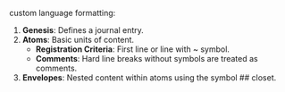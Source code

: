 custom language formatting:
1. **Genesis**: Defines a journal entry.
2. **Atoms**: Basic units of content.
   - **Registration Criteria**: First line or line with ~ symbol.
   - **Comments**: Hard line breaks without symbols are treated as comments.
3. **Envelopes**: Nested content within atoms using the symbol ## closet. 